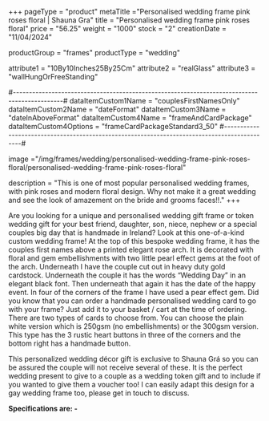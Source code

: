 +++
pageType = "product"
metaTitle ="Personalised wedding frame pink roses floral | Shauna Gra"
title = "Personalised wedding frame pink roses floral"
price = "56.25"
weight = "1000"
stock = "2"
creationDate = "11/04/2024"

productGroup = "frames"
productType = "wedding"
 
attribute1 = "10By10Inches25By25Cm" 
attribute2 = "realGlass"
attribute3 = "wallHungOrFreeStanding"
 
#---------------------------------------------------------------------------------------------#
dataItemCustom1Name = "couplesFirstNamesOnly"
dataItemCustom2Name = "dateFormat"
dataItemCustom3Name = "dateInAboveFormat"
dataItemCustom4Name = "frameAndCardPackage"
dataItemCustom4Options = "frameCardPackageStandard3_50"
#---------------------------------------------------------------------------------------------#
 
image ="/img/frames/wedding/personalised-wedding-frame-pink-roses-floral/personalised-wedding-frame-pink-roses-floral"

description = "This is one of most popular personalised wedding frames, with pink roses and modern floral design. Why not make it a great wedding and see the look of amazement on the bride and grooms faces!!."
+++

Are you looking for a unique and personalised wedding gift frame or token wedding gift for your best friend, daughter, son, niece, nephew or a special couples big day that is handmade in Ireland? Look at this one-of-a-kind custom wedding frame! At the top of this bespoke wedding frame, it has the couples first names above a printed elegant rose arch. It is decorated with floral and gem embellishments with two little pearl effect gems at the foot of the arch. Underneath I have the couple cut out in heavy duty gold cardstock. Underneath the couple it has the words “Wedding Day” in an elegant black font. Then underneath that again it has the date of the happy event. In four of the corners of the frame I have used a pear effect gem.
Did you know that you can order a handmade personalised wedding card to go with your frame? Just add it to your basket / cart at the time of ordering. There are two types of cards to choose from. You can choose the plain white version which is 250gsm (no embellishments) or the 300gsm version. This type has the 3 rustic heart buttons in three of the corners and the bottom right has a handmade button.

This personalized wedding décor gift is exclusive to Shauna Grá so you can be assured the couple will not receive several of these. It is the perfect wedding present to give to a couple as a wedding token gift and to include if you wanted to give them a voucher too!
I can easily adapt this design for a gay wedding frame too, please get in touch to discuss.

**Specifications are: -**
